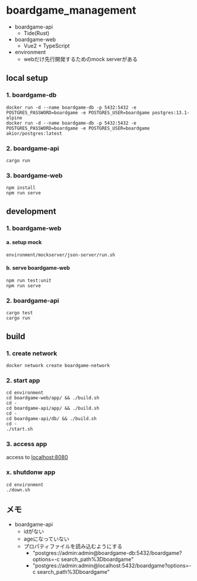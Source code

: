 # boardgame_management

- boardgame-api
  - Tide(Rust)
- boardgame-web
  - Vue2 + TypeScript
- environment
  - webだけ先行開発するためのmock serverがある
## local setup

### 1. boardgame-db

```
docker run -d --name boardgame-db -p 5432:5432 -e POSTGRES_PASSWORD=boardgame -e POSTGRES_USER=boardgame postgres:13.1-alpine
docker run -d --name boardgame-db -p 5432:5432 -e POSTGRES_PASSWORD=boardgame -e POSTGRES_USER=boardgame akior/postgres:latest
```

### 2. boardgame-api

```
cargo run
```

### 3. boardgame-web

```
npm install
npm run serve
```

## development

### 1. boardgame-web

#### a. setup mock

```
environment/mockserver/json-server/run.sh
```

#### b. serve boardgame-web

```
npm run test:unit
npm run serve
```

### 2. boardgame-api

```
cargo test
cargo run
```


## build

### 1. create network
```
docker network create boardgame-network
```

### 2. start app
```
cd environment
cd boardgame-web/app/ && ./build.sh
cd -
cd boardgame-api/app/ && ./build.sh
cd -
cd boardgame-api/db/ && ./build.sh
cd -
./start.sh
```

### 3. access app

access to [localhost:8080](localhost:8080)

### x. shutdonw app
```
cd environment
./down.sh
```


## メモ


- boardgame-api
  - idがない
  - ageになっていない
  - プロパティファイルを読み込むようにする
    - "postgres://admin:admin@boardgame-db:5432/boardgame?options=-c search_path%3Dboardgame"
    - "postgres://admin:admin@localhost:5432/boardgame?options=-c search_path%3Dboardgame"

